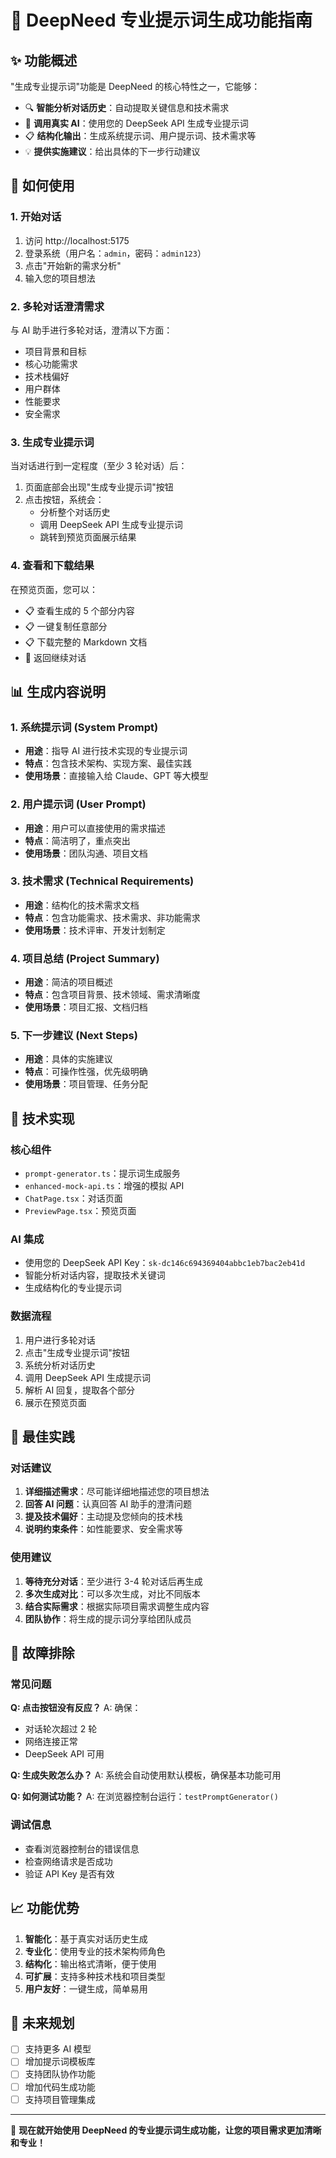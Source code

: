# 🎯 DeepNeed 专业提示词生成功能指南

## ✨ 功能概述

"生成专业提示词"功能是 DeepNeed 的核心特性之一，它能够：

- 🔍 **智能分析对话历史**：自动提取关键信息和技术需求
- 🤖 **调用真实 AI**：使用您的 DeepSeek API 生成专业提示词
- 📋 **结构化输出**：生成系统提示词、用户提示词、技术需求等
- 💡 **提供实施建议**：给出具体的下一步行动建议

## 🚀 如何使用

### 1. 开始对话
1. 访问 http://localhost:5175
2. 登录系统（用户名：`admin`，密码：`admin123`）
3. 点击"开始新的需求分析"
4. 输入您的项目想法

### 2. 多轮对话澄清需求
与 AI 助手进行多轮对话，澄清以下方面：
- 项目背景和目标
- 核心功能需求
- 技术栈偏好
- 用户群体
- 性能要求
- 安全需求

### 3. 生成专业提示词
当对话进行到一定程度（至少 3 轮对话）后：
1. 页面底部会出现"生成专业提示词"按钮
2. 点击按钮，系统会：
   - 分析整个对话历史
   - 调用 DeepSeek API 生成专业提示词
   - 跳转到预览页面展示结果

### 4. 查看和下载结果
在预览页面，您可以：
- 📋 查看生成的 5 个部分内容
- 📋 一键复制任意部分
- 📋 下载完整的 Markdown 文档
- 🔄 返回继续对话

## 📊 生成内容说明

### 1. 系统提示词 (System Prompt)
- **用途**：指导 AI 进行技术实现的专业提示词
- **特点**：包含技术架构、实现方案、最佳实践
- **使用场景**：直接输入给 Claude、GPT 等大模型

### 2. 用户提示词 (User Prompt)
- **用途**：用户可以直接使用的需求描述
- **特点**：简洁明了，重点突出
- **使用场景**：团队沟通、项目文档

### 3. 技术需求 (Technical Requirements)
- **用途**：结构化的技术需求文档
- **特点**：包含功能需求、技术需求、非功能需求
- **使用场景**：技术评审、开发计划制定

### 4. 项目总结 (Project Summary)
- **用途**：简洁的项目概述
- **特点**：包含项目背景、技术领域、需求清晰度
- **使用场景**：项目汇报、文档归档

### 5. 下一步建议 (Next Steps)
- **用途**：具体的实施建议
- **特点**：可操作性强，优先级明确
- **使用场景**：项目管理、任务分配

## 🔧 技术实现

### 核心组件
- `prompt-generator.ts`：提示词生成服务
- `enhanced-mock-api.ts`：增强的模拟 API
- `ChatPage.tsx`：对话页面
- `PreviewPage.tsx`：预览页面

### AI 集成
- 使用您的 DeepSeek API Key：`sk-dc146c694369404abbc1eb7bac2eb41d`
- 智能分析对话内容，提取技术关键词
- 生成结构化的专业提示词

### 数据流程
1. 用户进行多轮对话
2. 点击"生成专业提示词"按钮
3. 系统分析对话历史
4. 调用 DeepSeek API 生成提示词
5. 解析 AI 回复，提取各个部分
6. 展示在预览页面

## 🎯 最佳实践

### 对话建议
1. **详细描述需求**：尽可能详细地描述您的项目想法
2. **回答 AI 问题**：认真回答 AI 助手的澄清问题
3. **提及技术偏好**：主动提及您倾向的技术栈
4. **说明约束条件**：如性能要求、安全需求等

### 使用建议
1. **等待充分对话**：至少进行 3-4 轮对话后再生成
2. **多次生成对比**：可以多次生成，对比不同版本
3. **结合实际需求**：根据实际项目需求调整生成内容
4. **团队协作**：将生成的提示词分享给团队成员

## 🐛 故障排除

### 常见问题

**Q: 点击按钮没有反应？**
A: 确保：
- 对话轮次超过 2 轮
- 网络连接正常
- DeepSeek API 可用

**Q: 生成失败怎么办？**
A: 系统会自动使用默认模板，确保基本功能可用

**Q: 如何测试功能？**
A: 在浏览器控制台运行：`testPromptGenerator()`

### 调试信息
- 查看浏览器控制台的错误信息
- 检查网络请求是否成功
- 验证 API Key 是否有效

## 📈 功能优势

1. **智能化**：基于真实对话历史生成
2. **专业化**：使用专业的技术架构师角色
3. **结构化**：输出格式清晰，便于使用
4. **可扩展**：支持多种技术栈和项目类型
5. **用户友好**：一键生成，简单易用

## 🔮 未来规划

- [ ] 支持更多 AI 模型
- [ ] 增加提示词模板库
- [ ] 支持团队协作功能
- [ ] 增加代码生成功能
- [ ] 支持项目管理集成

---

🎉 **现在就开始使用 DeepNeed 的专业提示词生成功能，让您的项目需求更加清晰和专业！** 
